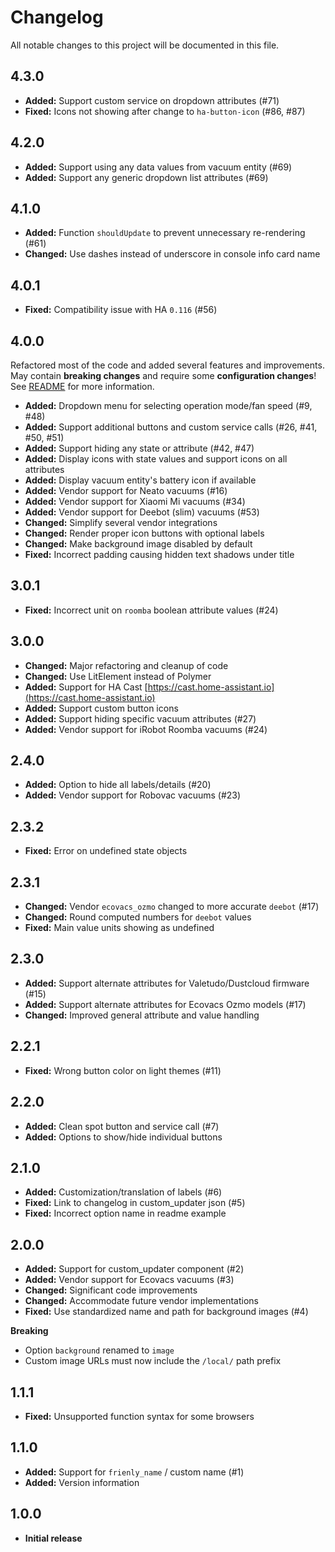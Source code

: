 # Changelog
All notable changes to this project will be documented in this file.

## 4.3.0

- **Added:** Support custom service on dropdown attributes (#71)
- **Fixed:** Icons not showing after change to `ha-button-icon` (#86, #87)

## 4.2.0

- **Added:** Support using any data values from vacuum entity (#69)
- **Added:** Support any generic dropdown list attributes (#69)

## 4.1.0

- **Added:** Function `shouldUpdate` to prevent unnecessary re-rendering (#61)
- **Changed:** Use dashes instead of underscore in console info card name

## 4.0.1

- **Fixed:** Compatibility issue with HA `0.116` (#56)

## 4.0.0

Refactored most of the code and added several features and improvements.
May contain **breaking changes** and require some **configuration changes**!
See [README](https://github.com/benct/lovelace-xiaomi-vacuum-card) for more information.

- **Added:** Dropdown menu for selecting operation mode/fan speed (#9, #48)
- **Added:** Support additional buttons and custom service calls (#26, #41, #50, #51)
- **Added:** Support hiding any state or attribute (#42, #47)
- **Added:** Display icons with state values and support icons on all attributes
- **Added:** Display vacuum entity's battery icon if available
- **Added:** Vendor support for Neato vacuums (#16)
- **Added:** Vendor support for Xiaomi Mi vacuums (#34)
- **Added:** Vendor support for Deebot (slim) vacuums (#53)
- **Changed:** Simplify several vendor integrations
- **Changed:** Render proper icon buttons with optional labels
- **Changed:** Make background image disabled by default
- **Fixed:** Incorrect padding causing hidden text shadows under title

## 3.0.1

- **Fixed:** Incorrect unit on `roomba` boolean attribute values (#24)

## 3.0.0

- **Changed:** Major refactoring and cleanup of code
- **Changed:** Use LitElement instead of Polymer
- **Added:** Support for HA Cast [https://cast.home-assistant.io](https://cast.home-assistant.io)
- **Added:** Support custom button icons
- **Added:** Support hiding specific vacuum attributes (#27)
- **Added:** Vendor support for iRobot Roomba vacuums (#24)

## 2.4.0

- **Added:** Option to hide all labels/details (#20)
- **Added:** Vendor support for Robovac vacuums (#23)

## 2.3.2

- **Fixed:** Error on undefined state objects

## 2.3.1

- **Changed:** Vendor `ecovacs_ozmo` changed to more accurate `deebot` (#17)
- **Changed:** Round computed numbers for `deebot` values
- **Fixed:** Main value units showing as undefined

## 2.3.0

- **Added:** Support alternate attributes for Valetudo/Dustcloud firmware (#15)
- **Added:** Support alternate attributes for Ecovacs Ozmo models (#17)
- **Changed:** Improved general attribute and value handling

## 2.2.1

- **Fixed:** Wrong button color on light themes (#11)

## 2.2.0

- **Added:** Clean spot button and service call (#7)
- **Added:** Options to show/hide individual buttons

## 2.1.0

- **Added:** Customization/translation of labels (#6)
- **Fixed:** Link to changelog in custom_updater json (#5)
- **Fixed:** Incorrect option name in readme example

## 2.0.0

- **Added:** Support for custom_updater component (#2)
- **Added:** Vendor support for Ecovacs vacuums (#3)
- **Changed:** Significant code improvements
- **Changed:** Accommodate future vendor implementations
- **Fixed:** Use standardized name and path for background images (#4)

**Breaking**
- Option `background` renamed to `image`
- Custom image URLs must now include the `/local/` path prefix

## 1.1.1

- **Fixed:** Unsupported function syntax for some browsers

## 1.1.0

- **Added:** Support for `frienly_name` / custom name (#1)
- **Added:** Version information

## 1.0.0

- **Initial release**
